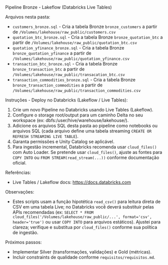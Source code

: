 Pipeline Bronze - Lakeflow (Databricks Live Tables)

Arquivos nesta pasta:
- `customers_bronze.sql` - Cria a tabela Bronze `bronze_customers` a partir de `/Volumes/lakehouse/raw_public/customers.csv`
- `quotation_btc_bronze.sql` - Cria a tabela Bronze `bronze_quotation_btc` a partir de `/Volumes/lakehouse/raw_public/quotation_btc.csv`
- `quotation_yfinance_bronze.sql` - Cria a tabela Bronze `bronze_quotation_yfinance` a partir de `/Volumes/lakehouse/raw_public/quotation_yfinance.csv`
- `transaction_btc_bronze.sql` - Cria a tabela Bronze `bronze_transaction_btc` a partir de `/Volumes/lakehouse/raw_public/transacation_btc.csv`
- `transaction_commodities_bronze.sql` - Cria a tabela Bronze `bronze_transaction_commodities` a partir de `/Volumes/lakehouse/raw_public/transaction_commodities.csv`

Instruções - Deploy no Databricks (Lakeflow / Live Tables):

1. Crie um novo Pipeline no Databricks usando Live Tables (Lakeflow).
2. Configure o storage root/output para um caminho Delta no seu workspace (ex: dbfs:/user/hive/warehouse/lakehouse/).
3. Adicione os arquivos SQL desta pasta ao pipeline como notebooks ou arquivos SQL (cada arquivo define uma tabela streaming `CREATE OR REFRESH STREAMING LIVE TABLE`).
4. Garanta permissões e Unity Catalog se aplicável.
5. Para ingestão incremental, Databricks recomenda usar `cloud_files()` com Auto Loader. Se pretende usar `cloud_files()`, ajuste as fontes para `COPY INTO` ou `FROM STREAM(read_stream(...))` conforme documentação oficial.

Referências:
- Live Tables / Lakeflow docs: https://docs.databricks.com

Observações:
- Estes scripts usam a função hipotética `read_csv()` para leitura direta de CSV em uma tabela Live; no Databricks você deverá substituir pelas APIs recomendadas (ex: `SELECT * FROM cloud_files('/Volumes/lakehouse/raw_public/...', format='csv', header='true')` ou usar `COPY INTO` para arquivos estáticos). Ajustei para clareza; verifique e substitua por `cloud_files()` conforme sua política de ingestão.

Próximos passos:
- Implementar Silver (transformações, validações) e Gold (métricas).
- Incluir constraints de qualidade conforme `requisitos/requisitos.md`.
